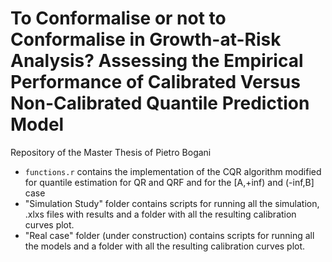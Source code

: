 # To Conformalise or not to Conformalise in Growth-at-Risk Analysis? Assessing the Empirical Performance of Calibrated Versus Non-Calibrated Quantile Prediction Model
 Repository of the Master Thesis of Pietro Bogani 
- ``functions.r`` contains the implementation of the CQR algorithm modified for quantile estimation for QR and QRF and for the [A,+inf) and (-inf,B] case
- "Simulation Study" folder contains scripts for running all the simulation, .xlxs files with results and a folder with all the resulting calibration curves plot.
- "Real case" folder (under construction) contains scripts for running all the models and a folder with all the resulting calibration curves plot.
